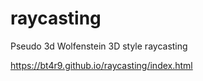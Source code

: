 # raycasting

Pseudo 3d Wolfenstein 3D style raycasting

https://bt4r9.github.io/raycasting/index.html
